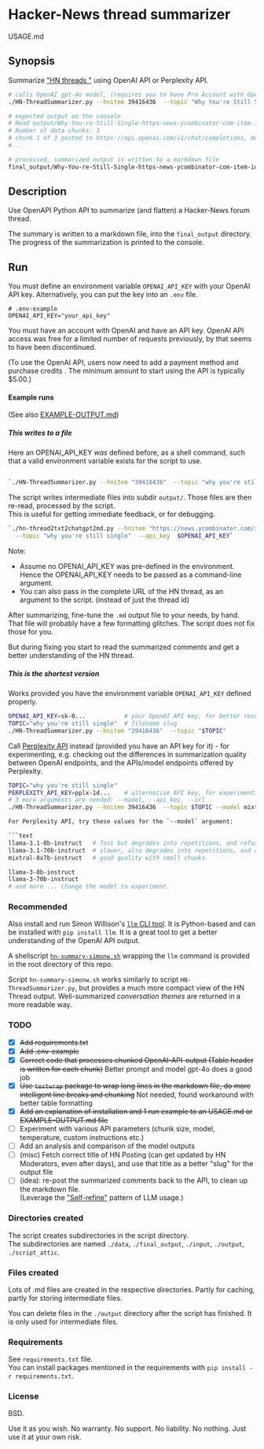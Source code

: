 <!-- markdownlint-disable MD001 -->
# Hacker-News thread summarizer

USAGE.md

## Synopsis

Summarize ["HN threads "](https://news.ycombinator.com/) using OpenAI API or Perplexity API.

```bash
# calls OpenAI gpt-4o model, (requires you to have Pro Account with OpenAI)
./HN-ThreadSummarizer.py --hnitem 39416436  --topic "Why You're Still Single" 

# expected output on the console
# Read output/Why-You-re-Still-Single-https-news-ycombinator-com-item-id-39416436-gpt-4o--input-for-llm.txt...:  28525  chars read.
# Number of data chunks: 3
# chunk 1 of 3 posted to https://api.openai.com/v1/chat/completions, model gpt-4o, topic # HN Topic: [Why You're Still Single](https://
#...

# processed, summarized output is written to a markdown file
final_output/Why-You-re-Still-Single-https-news-ycombinator-com-item-id-39416436-gpt-4o.md
```

## Description

Use OpenAPI Python API to summarize (and flatten) a Hacker-News forum thread.

The summary is written to a markdown file, into the `final_output` directory. The progress of the summarization is printed to the console.

## Run

You must define an environment variable `OPENAI_API_KEY` with your OpenAI API key. Alternatively, you can put the key into an `.env` file.

```text
# .env-example
OPENAI_API_KEY="your_api_key"
```

You must have an account with OpenAI and have an API key.  OpenAI API access was free for a limited number of requests previously, by that seems to have been discontinued.

(To use the OpenAI API, users now need to add a payment method and purchase credits . The minimum amount to start using the API is typically \$5.00.)

#### Example runs

(See also [EXAMPLE-OUTPUT.md](EXAMPLE-OUTPUT.md))

##### This writes to a file

Here an OPENAI_API_KEY _was_ defined before, as a shell command, such that a valid environment variable exists for the script to use.

```bash

`./HN-ThreadSummarizer.py --hnitem "39416436"  --topic "why you're still single"`
```

The script writes intermediate files into subdir `output/`.  Those files are then re-read, processed by the script.  
This is useful for getting immediate feedback, or for debugging.

```bash
`./hn-thread2txt2chatgpt2md.py --hnitem "https://news.ycombinator.com/item?id=39416436"  \
  --topic "why you're still single"  --api_key  $OPENAI_API_KEY`
```

Note:

- Assume no OPENAI_API_KEY was pre-defined in the environment. Hence the OPENAI_API_KEY needs to be passed as a command-line argument.  
- You can also pass in the complete URL of the HN thread, as an argument to the script. (instead of just the thread id)

After summarizing, fine-tune the `.md` output file to your needs, by hand. That file will probably have a few formatting glitches. The script does not fix those for you.

But during fixing you start to read the summarized comments and get a better understanding of the HN thread.

##### This is the shortest version

Works provided you have the environment variable `OPENAI_API_KEY` defined properly.

```bash
OPENAI_API_KEY=sk-0...           # your OpenAI API key, for better results
TOPIC="why you're still single"  # filename slug
./HN-ThreadSummarizer.py --hnitem "39416436"  --topic "$TOPIC" 
```

Call [Perplexity API](https://docs.perplexity.ai/docs/model-cards) instead (provided you have an API key for it) - for experimenting, e.g. checking out the differences in summarization quality between OpenAI endpoints, and the APIs/model endpoints offered by Perplexity.

```bash
TOPIC="why you're still single"
PERPLEXITY_API_KEY=pplx-1d...    # alternative API key, for experimenting
# 3 more arguments are needed: --model, --api_key, --url
./HN-ThreadSummarizer.py --hnitem 39416436  --topic $TOPIC --model mixtral-8x7b-instruct  --api_key $PERPLEXITY_API_KEY --url https://api.perplexity.ai/chat/completions

For Perplexity API, try these values for the `--model` argument:

```text
llama-3.1-8b-instruct   # fast but degrades into repetitions, and refusals to answer
llama-3.1-70b-instruct  # slower, also degrades into repetitions, and refusals to answer
mixtral-8x7b-instruct   # good quality with small chunks

llama-3-8b-instruct
llama-3-70b-instruct
# and more ... change the model to experiment. 
```

### Recommended

Also install and run Simon Willison's [`llm` CLI tool](https://til.simonwillison.net/llms/claude-hacker-news-themes). It is Python-based and can be installed with `pip install llm`. It is a great tool to get a better understanding of the OpenAI API output.

A shellscript [`hn-summary-simonw.sh`](hn-summary-simonw.sh) wrapping the `llm` command is provided in the root directory of this repo.

Script `hn-summary-simonw.sh` works similarly to script `HN-ThreadSummarizer.py`, but provides a much more compact view of the HN Thread output. Well-summarized _conversation themes_ are returned in a more readable way.

### TODO

- [x] ~~Add requirements.txt~~
- [x] ~~Add .env-example~~
- [x] ~~Correct code that processes chunked OpenAI-API-output (Table header is written for each chunk)~~ Better prompt and model gpt-4o does a good job
- [x] ~~Use `textwrap` package to wrap long lines in the markdown file, do more intelligent line breaks and chunking~~ Not needed, found workaround with better table formatting
- [x] ~~Add an explanation of installation and 1 run example to an USAGE.md or EXAMPLE-OUTPUT.md file~~
- [ ] Experiment with various API parameters (chunk size, model, temperature, custom instructions etc.)
- [ ] Add an analysis and comparison of the model outputs
- [ ] (misc) Fetch correct title of HN Posting (can get updated by HN Moderators, even after days), and use that title as a better "slug" for the output file
- [ ] (idea): re-post the summarized comments back to the API, to clean up the markdown file.  
  (Leverage the ["Self-refine"](https://selfrefine.info/) pattern of LLM usage.)

### Directories created

The script creates subdirectories in the script directory.  
The subdirectories are named `./data`, `./final_output`, `./input`, `./output`, `./script_attic`.

### Files created

Lots of .md files are created in the respective directories. Partly for caching, partly for storing intermediate files.

You can delete files in the `./output` directory after the script has finished.  It is only used for intermediate files.

### Requirements

See `requirements.txt` file.  
You can install packages mentioned in the requirements with `pip install -r requirements.txt`.

### License

BSD.

Use it as you wish.  No warranty.  No support.  No liability.  No nothing.  Just use it at your own risk.
